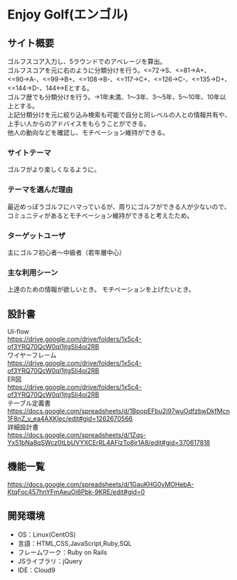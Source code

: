 # Enjoy Golf(エンゴル)
## サイト概要
ゴルフスコア入力し、5ラウンドでのアベレージを算出。  
ゴルフスコアを元に右のように分類分けを行う。<=72→S、<=81→A+、<=90→A-、<=99→B+、<=108→B-、<=117→C+、<=126→C-、<=135→D+、<=144→D-、144<→Eとする。  
ゴルフ歴でも分類分けを行う。→1年未満、1〜3年、3〜5年、5〜10年、10年以上とする。  
上記分類分けを元に絞り込み検索も可能で自分と同レベルの人との情報共有や、上手い人からのアドバイスをもらうことができる。  
他人の動向などを確認し、モチベーション維持ができる。  

### サイトテーマ
ゴルフがより楽しくなるように。

### テーマを選んだ理由
最近めっぽうゴルフにハマっているが、周りにゴルフができる人が少ないので、
コミュニティがあるとモチベーション維持ができると考えたため。

### ターゲットユーザ
主にゴルフ初心者〜中級者（若年層中心）

### 主な利用シーン
上達のための情報が欲しいとき。
モチベーションを上げたいとき。

## 設計書
UI-flow  
https://drive.google.com/drive/folders/1x5c4-of3YRQ70QcW0qI1jtgSIi4oi2RB  
ワイヤーフレーム  
https://drive.google.com/drive/folders/1x5c4-of3YRQ70QcW0qI1jtgSIi4oi2RB  
ER図  
https://drive.google.com/drive/folders/1x5c4-of3YRQ70QcW0qI1jtgSIi4oi2RB  
テーブル定義書  
https://docs.google.com/spreadsheets/d/1BpopEFbu2j97wuOdfzbwDkfMcn1F8nZ_v_ea4AXKlec/edit#gid=1262670566  
詳細設計書  
https://docs.google.com/spreadsheets/d/1Zqs-Yx51bNa8qSWcz0tLbUVYXCErRL4AFlzTo8jr1A8/edit#gid=370617818  

## 機能一覧
https://docs.google.com/spreadsheets/d/1GauKHG0yMOHebA-KtqFoc457hnYFmAeuOi6Pbk-9KRE/edit#gid=0

## 開発環境
- OS：Linux(CentOS)
- 言語：HTML,CSS,JavaScript,Ruby,SQL
- フレームワーク：Ruby on Rails
- JSライブラリ：jQuery
- IDE：Cloud9
